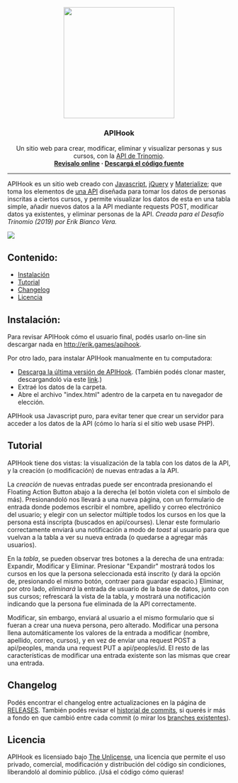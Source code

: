 <p align="center">
  <a href="http://materializecss.com/">
    <img src="https://raw.githubusercontent.com/despediteerik/Trinomio-API/master/img/logo-p.png?token=AIVICLVC2VG6XR2SP3NULWS6AKBLW" width="250">
  </a>
</p>

<h3 align="center">APIHook</h3>

<p align="center">
  Un sitio web para crear, modificar, eliminar y visualizar personas y sus cursos, con la <a href="http://evera.challenge.trinom.io/api/documentation">API de Trinomio</a>.
  <br>
  <strong><a href="http://erik.games/apihook">Revisalo online</a> · <a href="https://github.com/despediteerik/Trinomio-API/releases">Descargá el código fuente</a></strong>
  <br>

***

APIHook es un sitio web creado con [Javascript](https://developer.mozilla.org/es/docs/Web/JavaScript), [jQuery](https://jquery.com/) y [Materialize](https://materializecss.com/); que toma los elementos de [una API](http://evera.challenge.trinom.io/api/documentation) diseñada para tomar los datos de personas inscritas a ciertos cursos, y permite visualizar los datos de esta en una tabla simple, añadir nuevos datos a la API mediante requests POST, modificar datos ya existentes, y eliminar personas de la API. *Creada para el Desafío Trinomio (2019) por Erik Bianco Vera.*

![](https://raw.githubusercontent.com/despediteerik/Trinomio-API/documentacion/img/snapshot.png?token=AIVICLU53OIRMDSHTOEMZDC6AKDXM)

## Contenido:
- [Instalación](#instalación)
- [Tutorial](#tutorial)
- [Changelog](#changelog)
- [Licencia](#licencia)

## Instalación:
Para revisar APIHook cómo el usuario final, podés usarlo on-line sin descargar nada en http://erik.games/apihook.

Por otro lado, para instalar APIHook manualmente en tu computadora:
- [Descarga la última versión de APIHook](https://github.com/despediteerik/Trinomio-API/releases/latest). (También podés clonar master, descargandoló via este [link](https://github.com/despediteerik/Trinomio-API/archive/master.zip).)
- Extraé los datos de la carpeta.
- Abre el archivo "index.html" adentro de la carpeta en tu navegador de elección.

APIHook usa Javascript puro, para evitar tener que crear un servidor para acceder a los datos de la API (cómo lo haría si el sitio web usase PHP).

## Tutorial
APIHook tiene dos vistas: la visualización de la tabla con los datos de la API, y la creación (o modificación) de nuevas entradas a la API.

La *creación* de nuevas entradas puede ser encontrada presionando el Floating Action Button abajo a la derecha (el botón violeta con el símbolo de más). Presionandoló nos llevará a una nueva página, con un formulario de entrada donde podemos escribir el nombre, apellido y correo electrónico del usuario; y elegir con un selector múltiple todos los cursos en los que la persona está inscripta (buscados en api/courses). Llenar este formulario correctamente enviará una notificación a modo de *toast* al usuario para que vuelvan a la tabla a ver su nueva entrada (o quedarse a agregar más usuarios).

En la *tabla*, se pueden observar tres botones a la derecha de una entrada: Expandir, Modificar y Eliminar. Presionar "Expandir" mostrará todos los cursos en los que la persona seleccionada está inscrito (y dará la opción de, presionando el mismo botón, contraer para guardar espacio.) Eliminar, por otro lado, *eliminará* la entrada de usuario de la base de datos, junto con sus cursos; refrescará la vista de la tabla, y mostrará una notificación indicando que la persona fue eliminada de la API correctamente.

Modificar, sin embargo, enviará al usuario a el mismo formulario que si fueran a crear una nueva persona, pero alterado. Modificar una persona llena automáticamente los valores de la entrada a modificar (nombre, apellido, correo, cursos), y en vez de enviar una request POST a api/peoples, manda una request PUT a api/peoples/id. El resto de las características de modificar una entrada existente son las mismas que crear una entrada.

## Changelog
Podés encontrar el changelog entre actualizaciones en la página de [RELEASES](https://github.com/despediteerik/Trinomio-API/releases). También podés revisar el [historial de commits](https://github.com/despediteerik/Trinomio-API/commits/master), si querés ir más a fondo en que cambió entre cada commit (o mirar los [branches existentes](https://github.com/despediteerik/Trinomio-API/branches)).

## Licencia
APIHook es licensiado bajo [The Unlicense](https://github.com/despediteerik/Trinomio-API/blob/master/LICENSE), una licencia que permite el uso privado, comercial, modificación y distribución del código sin condiciones, liberandoló al dominio público. ¡Usá el código cómo quieras!
